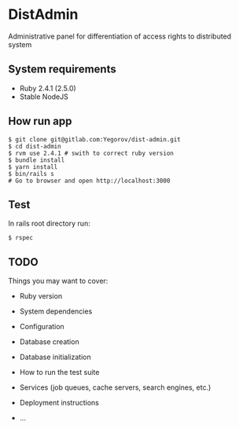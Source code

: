 DistAdmin
=========

Administrative panel for differentiation of access rights to distributed system

## System requirements

* Ruby 2.4.1 (2.5.0)
* Stable NodeJS

## How run app

```
$ git clone git@gitlab.com:Yegorov/dist-admin.git
$ cd dist-admin
$ rvm use 2.4.1 # swith to correct ruby version
$ bundle install
$ yarn install
$ bin/rails s
# Go to browser and open http://localhost:3000
```

## Test

In rails root directory run:

```
$ rspec
```

## TODO
Things you may want to cover:

* Ruby version

* System dependencies

* Configuration

* Database creation

* Database initialization

* How to run the test suite

* Services (job queues, cache servers, search engines, etc.)

* Deployment instructions

* ...
